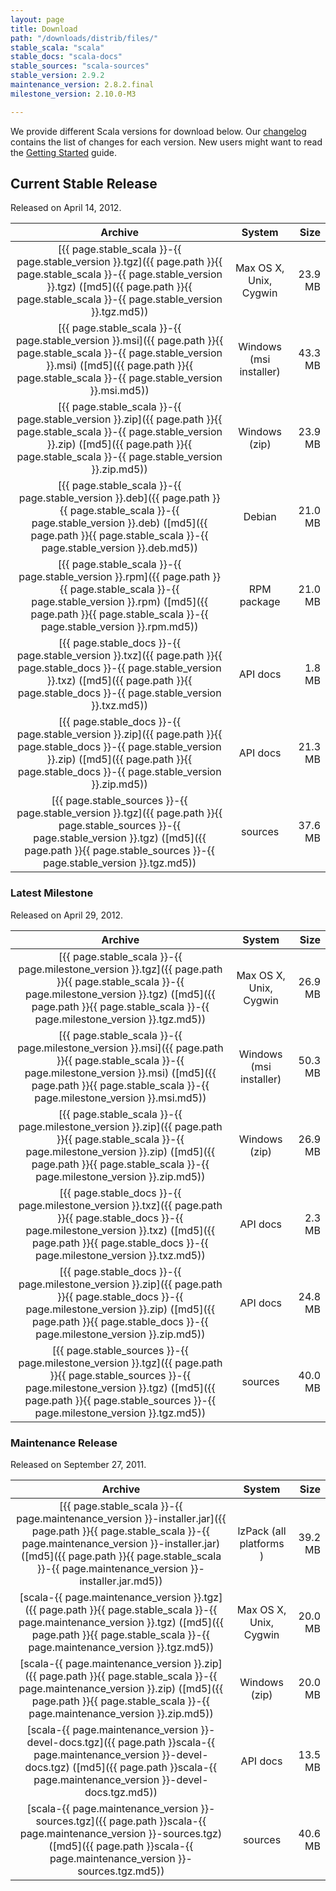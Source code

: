 ```yaml
---
layout: page
title: Download
path: "/downloads/distrib/files/"
stable_scala: "scala"
stable_docs: "scala-docs"
stable_sources: "scala-sources"
stable_version: 2.9.2
maintenance_version: 2.8.2.final
milestone_version: 2.10.0-M3

---
```


We provide different Scala versions for download below. Our [changelog](changelog.html) contains the list of changes for each version. New users might want to read the [Getting Started](getting-started.html) guide.

## Current Stable Release


Released on April 14, 2012. 

| Archive    |       System |         Size |
|:-----------:|:------------:|-------------:|
| [{{ page.stable_scala }}-{{ page.stable_version }}.tgz]({{ page.path }}{{ page.stable_scala }}-{{ page.stable_version }}.tgz) ([md5]({{ page.path }}{{ page.stable_scala }}-{{ page.stable_version }}.tgz.md5)) | Max OS X, Unix, Cygwin | 23.9 MB   
| [{{ page.stable_scala }}-{{ page.stable_version }}.msi]({{ page.path }}{{ page.stable_scala }}-{{ page.stable_version }}.msi) ([md5]({{ page.path }}{{ page.stable_scala }}-{{ page.stable_version }}.msi.md5)) | Windows (msi installer) | 43.3 MB    
| [{{ page.stable_scala }}-{{ page.stable_version }}.zip]({{ page.path }}{{ page.stable_scala }}-{{ page.stable_version }}.zip) ([md5]({{ page.path }}{{ page.stable_scala }}-{{ page.stable_version }}.zip.md5)) | Windows (zip) | 23.9 MB 
| [{{ page.stable_scala }}-{{ page.stable_version }}.deb]({{ page.path }}{{ page.stable_scala }}-{{ page.stable_version }}.deb) ([md5]({{ page.path }}{{ page.stable_scala }}-{{ page.stable_version }}.deb.md5)) | Debian | 21.0 MB 
| [{{ page.stable_scala }}-{{ page.stable_version }}.rpm]({{ page.path }}{{ page.stable_scala }}-{{ page.stable_version }}.rpm) ([md5]({{ page.path }}{{ page.stable_scala }}-{{ page.stable_version }}.rpm.md5)) | RPM package | 21.0 MB 
| [{{ page.stable_docs }}-{{ page.stable_version }}.txz]({{ page.path }}{{ page.stable_docs }}-{{ page.stable_version }}.txz) ([md5]({{ page.path }}{{ page.stable_docs }}-{{ page.stable_version }}.txz.md5)) | API docs | 1.8 MB 
| [{{ page.stable_docs }}-{{ page.stable_version }}.zip]({{ page.path }}{{ page.stable_docs }}-{{ page.stable_version }}.zip) ([md5]({{ page.path }}{{ page.stable_docs }}-{{ page.stable_version }}.zip.md5)) | API docs | 21.3 MB 
| [{{ page.stable_sources }}-{{ page.stable_version }}.tgz]({{ page.path }}{{ page.stable_sources }}-{{ page.stable_version }}.tgz) ([md5]({{ page.path }}{{ page.stable_sources }}-{{ page.stable_version }}.tgz.md5)) | sources | 37.6 MB 

### Latest Milestone

Released on April 29, 2012.

| Archive    |       System |         Size |
|:-----------:|:------------:|-------------:|
| [{{ page.stable_scala }}-{{ page.milestone_version }}.tgz]({{ page.path }}{{ page.stable_scala }}-{{ page.milestone_version }}.tgz) ([md5]({{ page.path }}{{ page.stable_scala }}-{{ page.milestone_version }}.tgz.md5)) | Max OS X, Unix, Cygwin | 26.9 MB   
| [{{ page.stable_scala }}-{{ page.milestone_version }}.msi]({{ page.path }}{{ page.stable_scala }}-{{ page.milestone_version }}.msi) ([md5]({{ page.path }}{{ page.stable_scala }}-{{ page.milestone_version }}.msi.md5)) | Windows (msi installer) | 50.3 MB    
| [{{ page.stable_scala }}-{{ page.milestone_version }}.zip]({{ page.path }}{{ page.stable_scala }}-{{ page.milestone_version }}.zip) ([md5]({{ page.path }}{{ page.stable_scala }}-{{ page.milestone_version }}.zip.md5)) | Windows (zip) | 26.9 MB 
| [{{ page.stable_docs }}-{{ page.milestone_version }}.txz]({{ page.path }}{{ page.stable_docs }}-{{ page.milestone_version }}.txz) ([md5]({{ page.path }}{{ page.stable_docs }}-{{ page.milestone_version }}.txz.md5)) | API docs | 2.3 MB 
| [{{ page.stable_docs }}-{{ page.milestone_version }}.zip]({{ page.path }}{{ page.stable_docs }}-{{ page.milestone_version }}.zip) ([md5]({{ page.path }}{{ page.stable_docs }}-{{ page.milestone_version }}.zip.md5)) | API docs | 24.8 MB 
| [{{ page.stable_sources }}-{{ page.milestone_version }}.tgz]({{ page.path }}{{ page.stable_sources }}-{{ page.milestone_version }}.tgz) ([md5]({{ page.path }}{{ page.stable_sources }}-{{ page.milestone_version }}.tgz.md5)) | sources | 40.0 MB



### Maintenance Release

Released on September 27, 2011.

| Archive    |       System |         Size |
|:-----------:|:------------:|-------------:|
| [{{ page.stable_scala }}-{{ page.maintenance_version }}-installer.jar]({{ page.path }}{{ page.stable_scala }}-{{ page.maintenance_version }}-installer.jar) ([md5]({{ page.path }}{{ page.stable_scala }}-{{ page.maintenance_version }}-installer.jar.md5)) | lzPack (all platforms )| 39.2 MB 
| [scala-{{ page.maintenance_version }}.tgz]({{ page.path }}{{ page.stable_scala }}-{{ page.maintenance_version }}.tgz) ([md5]({{ page.path }}{{ page.stable_scala }}-{{ page.maintenance_version }}.tgz.md5)) | Max OS X, Unix, Cygwin | 20.0 MB   
| [scala-{{ page.maintenance_version }}.zip]({{ page.path }}{{ page.stable_scala }}-{{ page.maintenance_version }}.zip) ([md5]({{ page.path }}{{ page.stable_scala }}-{{ page.maintenance_version }}.zip.md5)) | Windows (zip) | 20.0 MB 
| [scala-{{ page.maintenance_version }}-devel-docs.tgz]({{ page.path }}scala-{{ page.maintenance_version }}-devel-docs.tgz) ([md5]({{ page.path }}scala-{{ page.maintenance_version }}-devel-docs.tgz.md5)) | API docs | 13.5 MB 
| [scala-{{ page.maintenance_version }}-sources.tgz]({{ page.path }}scala-{{ page.maintenance_version }}-sources.tgz) ([md5]({{ page.path }}scala-{{ page.maintenance_version }}-sources.tgz.md5)) | sources | 40.6 MB


